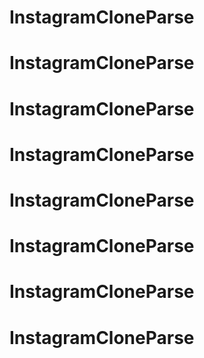 # InstagramCloneParse
# InstagramCloneParse
# InstagramCloneParse
# InstagramCloneParse
# InstagramCloneParse
# InstagramCloneParse
# InstagramCloneParse
# InstagramCloneParse
